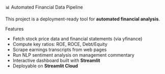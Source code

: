 📊 Automated Financial Data Pipeline

This project is a deployment-ready tool for **automated financial analysis**.

Features
- Fetch stock price data and financial statements (via yfinance)
- Compute key ratios: ROE, ROCE, Debt/Equity
- Scrape earnings transcripts from web pages
- Run NLP sentiment analysis on management commentary
- Interactive dashboard built with **Streamlit**
- Deployable on **Streamlit Cloud**

